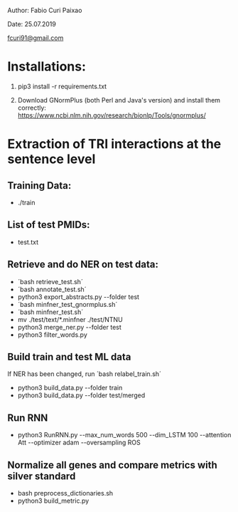 Author: Fabio Curi Paixao

Date: 25.07.2019

fcuri91@gmail.com

# Installations:

1. pip3 install -r requirements.txt

2. Download GNormPlus (both Perl and Java's version) and install them correctly: https://www.ncbi.nlm.nih.gov/research/bionlp/Tools/gnormplus/

# Extraction of TRI interactions at the sentence level

## Training Data: 

   * ./train
   
## List of test PMIDs:

   * test.txt

## Retrieve and do NER on test data:

   * ´bash retrieve_test.sh´
   * ´bash annotate_test.sh´
   * python3 export_abstracts.py --folder test
   * ´bash minfner_test_gnormplus.sh´
   * ´bash minfner_test.sh´
   * mv ./test/text/*.minfner ./test/NTNU
   * python3 merge_ner.py --folder test
   * python3 filter_words.py

## Build train and test ML data

   If NER has been changed, run ´bash relabel_train.sh´

   * python3 build_data.py --folder train
   * python3 build_data.py --folder test/merged

## Run RNN

   * python3 RunRNN.py --max_num_words 500 --dim_LSTM 100 --attention Att --optimizer adam --oversampling ROS

## Normalize all genes and compare metrics with silver standard

   * bash preprocess_dictionaries.sh
   * python3 build_metric.py
